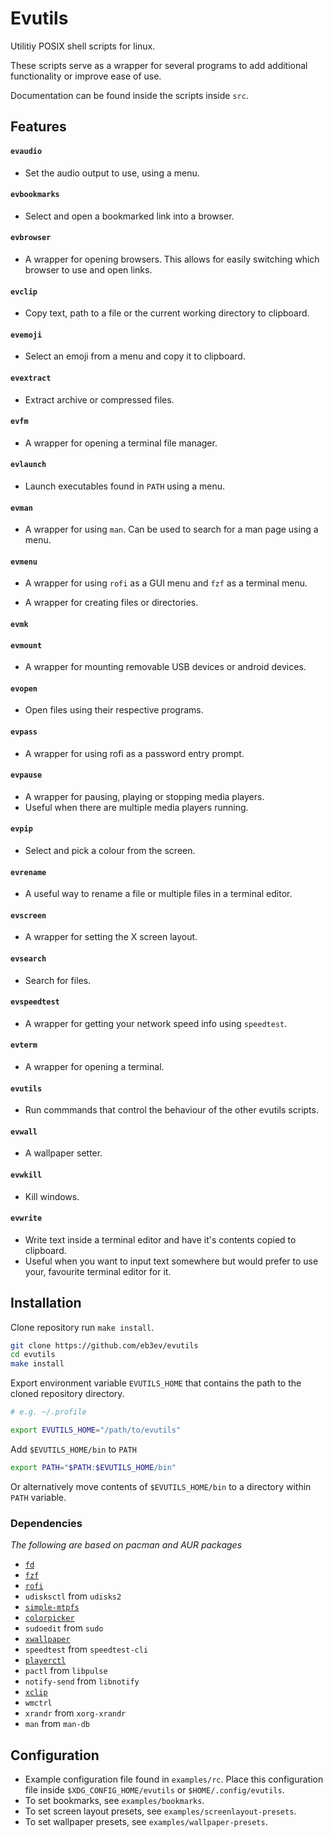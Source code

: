 # Evutils

Utilitiy POSIX shell scripts for linux.

These scripts serve as a wrapper for several programs to add additional
functionality or improve ease of use.

Documentation can be found inside the scripts inside `src`.

## Features

#### `evaudio`
- Set the audio output to use, using a menu.

#### `evbookmarks`
- Select and open a bookmarked link into a browser.

#### `evbrowser`
- A wrapper for opening browsers. This allows for easily switching which browser
to use and open links.

#### `evclip`
- Copy text, path to a file or the current working directory to clipboard.

#### `evemoji`
- Select an emoji from a menu and copy it to clipboard.

#### `evextract`
- Extract archive or compressed files.

#### `evfm`
- A wrapper for opening a terminal file manager.

#### `evlaunch`
- Launch executables found in `PATH` using a menu.

#### `evman`
- A wrapper for using `man`. Can be used to search for a man page using a menu.

#### `evmenu`
- A wrapper for using `rofi` as a GUI menu and `fzf` as a terminal menu.

- A wrapper for creating files or directories.
#### `evmk`

#### `evmount`
- A wrapper for mounting removable USB devices or android devices.

#### `evopen`
- Open files using their respective programs.

#### `evpass`
- A wrapper for using rofi as a password entry prompt.

#### `evpause`
- A wrapper for pausing, playing or stopping media players.
- Useful when there are multiple media players running.

#### `evpip`
- Select and pick a colour from the screen.

#### `evrename`
- A useful way to rename a file or multiple files in a terminal editor.

#### `evscreen`
- A wrapper for setting the X screen layout.

#### `evsearch`
- Search for files.

#### `evspeedtest`
- A wrapper for getting your network speed info using `speedtest`.

#### `evterm`
- A wrapper for opening a terminal.

#### `evutils`
- Run commmands that control the behaviour of the other evutils scripts.

#### `evwall`
- A wallpaper setter.

#### `evwkill`
- Kill windows.

#### `evwrite`
- Write text inside a terminal editor and have it's contents copied to clipboard.
- Useful when you want to input text somewhere but would prefer to use your, favourite
terminal editor for it.

## Installation

Clone repository run `make install`.

```sh
git clone https://github.com/eb3ev/evutils
cd evutils
make install
```

Export environment variable `EVUTILS_HOME` that contains the path to the cloned
repository directory.

```sh
# e.g. ~/.profile

export EVUTILS_HOME="/path/to/evutils"
```

Add `$EVUTILS_HOME/bin` to `PATH`

```sh
export PATH="$PATH:$EVUTILS_HOME/bin"
```

Or alternatively move contents of `$EVUTILS_HOME/bin` to a directory within `PATH`
variable.

### Dependencies

*The following are based on pacman and AUR packages*

- [`fd`](https://github.com/sharkdp/fd)
- [`fzf`](https://github.com/junegunn/fzf)
- [`rofi`](https://github.com/davatorium/rofi)
- `udisksctl` from `udisks2`
- [`simple-mtpfs`](https://github.com/phatina/simple-mtpfs)
- [`colorpicker`](https://github.com/Jack12816/colorpicker)
- `sudoedit` from `sudo`
- [`xwallpaper`](https://github.com/stoeckmann/xwallpaper)
- `speedtest` from `speedtest-cli`
- [`playerctl`](https://github.com/altdesktop/playerctl)
- `pactl` from `libpulse`
- `notify-send` from `libnotify`
- [`xclip`](https://github.com/astrand/xclip)
- `wmctrl`
- `xrandr` from `xorg-xrandr`
- `man` from `man-db`

## Configuration

- Example configuration file found in `examples/rc`. Place this configuration file
inside `$XDG_CONFIG_HOME/evutils` or `$HOME/.config/evutils`.
- To set bookmarks, see `examples/bookmarks`.
- To set screen layout presets, see `examples/screenlayout-presets`.
- To set wallpaper presets, see `examples/wallpaper-presets`.

